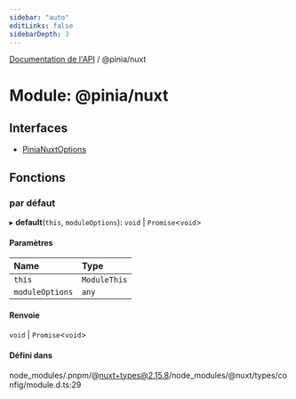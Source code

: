 ```yaml
---
sidebar: "auto"
editLinks: false
sidebarDepth: 3
---
```


[Documentation de l'API](../index.md) / @pinia/nuxt

# Module: @pinia/nuxt

## Interfaces

- [PiniaNuxtOptions](../interfaces/pinia_nuxt.PiniaNuxtOptions.md)

## Fonctions

### par défaut

▸ **default**(`this`, `moduleOptions`): `void` \| `Promise`<`void`\>

#### Paramètres

| Name | Type |
| :------ | :------ |
| `this` | `ModuleThis` |
| `moduleOptions` | `any` |

#### Renvoie

`void` \| `Promise`<`void`\>

#### Défini dans

node_modules/.pnpm/@nuxt+types@2.15.8/node_modules/@nuxt/types/config/module.d.ts:29
